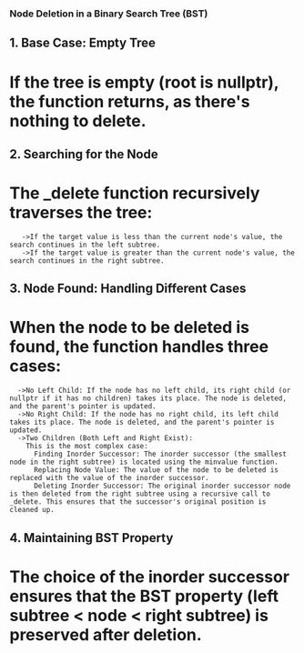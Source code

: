 ### Node Deletion in a Binary Search Tree (BST)

## 1. Base Case: Empty Tree
   # If the tree is empty (root is nullptr), the function returns, as there's nothing to delete.

## 2. Searching for the Node
   # The _delete function recursively traverses the tree:
       ->If the target value is less than the current node's value, the search continues in the left subtree.
       ->If the target value is greater than the current node's value, the search continues in the right subtree.
   
## 3. Node Found: Handling Different Cases
   # When the node to be deleted is found, the function handles three cases:
      ->No Left Child: If the node has no left child, its right child (or nullptr if it has no children) takes its place. The node is deleted,         and the parent's pointer is updated.
      ->No Right Child: If the node has no right child, its left child takes its place. The node is deleted, and the parent's pointer is               updated.
      ->Two Children (Both Left and Right Exist):
        This is the most complex case:
          Finding Inorder Successor: The inorder successor (the smallest node in the right subtree) is located using the minvalue function.
          Replacing Node Value: The value of the node to be deleted is replaced with the value of the inorder successor.
          Deleting Inorder Successor: The original inorder successor node is then deleted from the right subtree using a recursive call to               _delete. This ensures that the successor's original position is cleaned up.
   
## 4. Maintaining BST Property
   # The choice of the inorder successor ensures that the BST property (left subtree < node < right subtree) is preserved after deletion.
